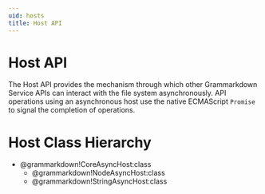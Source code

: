 ```yaml
---
uid: hosts
title: Host API
---
```


# Host API
The Host API provides the mechanism through which other Grammarkdown Service APIs can interact with the file system asynchronously.
API operations using an asynchronous host use the native ECMAScript `Promise` to signal the completion of operations.

# Host Class Hierarchy

- @grammarkdown!CoreAsyncHost:class
  - @grammarkdown!NodeAsyncHost:class
  - @grammarkdown!StringAsyncHost:class
